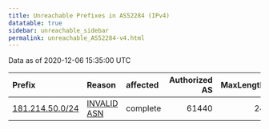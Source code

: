 ```yaml
---
title: Unreachable Prefixes in AS52284 (IPv4)
datatable: true
sidebar: unreachable_sidebar
permalink: unreachable_AS52284-v4.html
---
```


Data as of 2020-12-06 15:35:00 UTC


<div class="datatable-begin"></div>

| Prefix                                                   | Reason                                                                                                 | affected   |   Authorized AS |   MaxLength | Anchor                                         |   unreachable /24s |
|:---------------------------------------------------------|:-------------------------------------------------------------------------------------------------------|:-----------|----------------:|------------:|:-----------------------------------------------|-------------------:|
| [181.214.50.0/24](https://stat.ripe.net/181.214.50.0/24) | [INVALID ASN](https://rpki-validator.ripe.net/announcement-preview?asn=AS52284&prefix=181.214.50.0/24) | complete   |           61440 |          24 | [LACNIC](unreachable_LACNIC_RPKI_Root-v4.html) |                  1 |

<div class="datatable-end"></div>